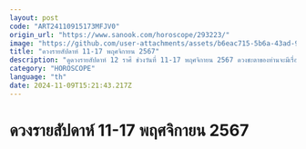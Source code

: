 ```yaml
---
layout: post
code: "ART24110915173MFJV0"
origin_url: "https://www.sanook.com/horoscope/293223/"
image: "https://github.com/user-attachments/assets/b6eac715-5b6a-43ad-92fe-aee82738429f"
title: "ดวงรายสัปดาห์ 11-17 พฤศจิกายน 2567"
description: "ดูดวงรายสัปดาห์ 12 ราศี ช่วงวันที่ 11-17 พฤศจิกายน 2567 ดวงชะตาของท่านจะมีเรื่องดี ๆ เรื่องใดให้ชื่นใจกันบ้าง "
category: "HOROSCOPE"
language: "th"
date: 2024-11-09T15:21:43.217Z
---
```


# ดวงรายสัปดาห์ 11-17 พฤศจิกายน 2567